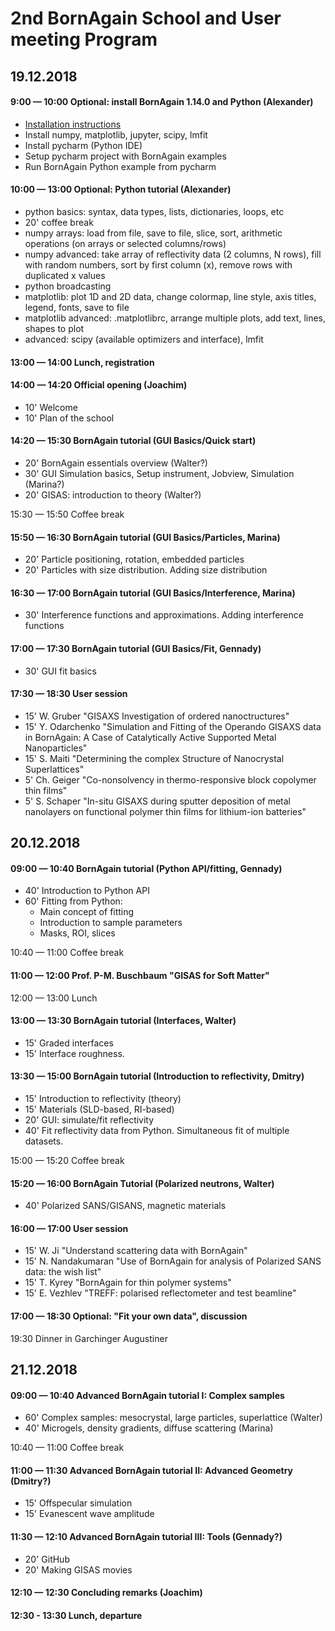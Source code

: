 # 2nd BornAgain School and User meeting Program

## 19.12.2018
#### 9:00 — 10:00 Optional: install BornAgain 1.14.0 and Python (Alexander)
- [Installation instructions](https://www.bornagainproject.org/documentation/getting-started/installation/)
- Install numpy, matplotlib, jupyter, scipy, lmfit
- Install pycharm (Python IDE)
- Setup pycharm project with BornAgain examples
- Run BornAgain Python example from pycharm

#### 10:00 — 13:00 Optional: Python tutorial (Alexander)

- python basics:  syntax, data types, lists, dictionaries, loops, etc
- 20' coffee break
- numpy arrays: load from file, save to file, slice, sort, arithmetic operations (on arrays or selected columns/rows)
- numpy advanced: take array of reflectivity data (2 columns, N rows), fill with random numbers, sort by first column (x), remove rows with duplicated x values
- python broadcasting
- matplotlib: plot 1D and 2D data, change colormap, line style, axis titles, legend, fonts, save to file
- matplotlib advanced: .matplotlibrc, arrange multiple plots, add text, lines, shapes to plot
- advanced: scipy (available optimizers and interface), lmfit

#### 13:00 — 14:00 Lunch, registration

#### 14:00 — 14:20 Official opening (Joachim)

- 10' Welcome
- 10' Plan of the school

#### 14:20 — 15:30 BornAgain tutorial (GUI Basics/Quick start)

- 20' BornAgain essentials overview (Walter?)
- 30' GUI Simulation basics, Setup instrument, Jobview, Simulation (Marina?)
- 20' GISAS: introduction to theory (Walter?)

15:30 — 15:50 Coffee break

#### 15:50 — 16:30 BornAgain tutorial (GUI Basics/Particles, Marina)

- 20' Particle positioning, rotation, embedded particles 
- 20' Particles with size distribution. Adding size distribution 

#### 16:30 — 17:00 BornAgain tutorial (GUI Basics/Interference, Marina)

- 30' Interference functions and approximations. Adding interference functions

#### 17:00 — 17:30 BornAgain tutorial (GUI Basics/Fit, Gennady)

- 30' GUI fit basics

#### 17:30 — 18:30 User session

- 15' W. Gruber "GISAXS Investigation of ordered nanoctructures"
- 15' Y. Odarchenko "Simulation and Fitting of the Operando GISAXS data in BornAgain: A Case of Catalytically Active Supported Metal Nanoparticles"
- 15' S. Maiti "Determining the complex Structure of Nanocrystal Superlattices"
- 5' Ch. Geiger "Co-nonsolvency in thermo-responsive block copolymer thin films"
- 5' S. Schaper "In-situ GISAXS during sputter deposition of metal nanolayers on functional polymer thin films for lithium-ion batteries"

## 20.12.2018
#### 09:00 — 10:40 BornAgain tutorial (Python API/fitting, Gennady)
- 40' Introduction to Python API
- 60' Fitting from Python:
  - Main concept of fitting
  - Introduction to sample parameters
  - Masks, ROI, slices
  
10:40 — 11:00 Coffee break

#### 11:00 — 12:00 Prof. P-M. Buschbaum "GISAS for Soft Matter"

12:00 — 13:00 Lunch

#### 13:00 — 13:30 BornAgain tutorial (Interfaces, Walter)

- 15' Graded interfaces 
- 15' Interface roughness.

#### 13:30 — 15:00 BornAgain tutorial (Introduction to reflectivity, Dmitry)

- 15' Introduction to reflectivity (theory)
- 15' Materials (SLD-based, RI-based)
- 20' GUI: simulate/fit reflectivity
- 40' Fit reflectivity data from Python. Simultaneous fit of multiple datasets.

15:00 — 15:20 Coffee break

#### 15:20 — 16:00 BornAgain Tutorial (Polarized neutrons, Walter) 

- 40' Polarized SANS/GISANS, magnetic materials

#### 16:00 — 17:00 User session 
- 15' W. Ji "Understand scattering data with BornAgain"
- 15' N. Nandakumaran "Use of BornAgain for analysis of Polarized SANS data: the wish list"
- 15' T. Kyrey "BornAgain for thin polymer systems" 
- 15' E. Vezhlev "TREFF: polarised reflectometer and test beamline"

#### 17:00 — 18:30 Optional: "Fit your own data", discussion

19:30 Dinner in Garchinger Augustiner

## 21.12.2018

#### 09:00 — 10:40 Advanced BornAgain tutorial I: Complex samples

- 60' Complex samples: mesocrystal, large particles, superlattice (Walter)
- 40' Microgels, density gradients, diffuse scattering (Marina)

10:40 — 11:00 Coffee break

#### 11:00 — 11:30 Advanced BornAgain tutorial II: Advanced Geometry (Dmitry?)

- 15' Offspecular simulation
- 15' Evanescent wave amplitude

#### 11:30 — 12:10 Advanced BornAgain tutorial III: Tools (Gennady?)
- 20' GitHub
- 20' Making GISAS movies

#### 12:10 — 12:30 Concluding remarks (Joachim)

#### 12:30 - 13:30 Lunch, departure




